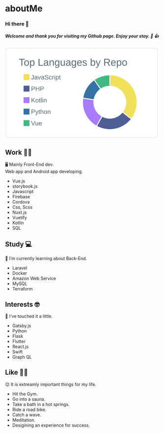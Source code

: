 # aboutMe

###  Hi there 👋

##### Welcome and thank you for visiting my Github page. Enjoy your stay. 🙂 👍

[![](https://raw.githubusercontent.com/soregashi-27/aboutMe/main/profile-summary-card-output/default/1-repos-per-language.svg)](https://github.com/vn7n24fzkq/github-profile-summary-cards)


## Work 💁‍♂️
🖥  Mainly Front-End dev. \
    Web app and Android app developing.

- Vue.js
- storybook.js
- Javascript
- Firebase
- Cordova
- Css, Scss
- Nuxt.js
- Vuetify
- Kotlin
- SQL


## Study 💻
🌱 I’m currently learning about Back-End.

- Laravel
- Docker
- Amazon Web Service
- MySQL
- Terraform



## Interests 🤓
👀 I've touched it a little.

- Gatsby.js
- Python
- Flask
- Flutter
- React.js
- Swift
- Graph QL


## Like 🏋️‍♂️
😌 It is extreamly important things for my life.

- Hit the Gym.
- Go into a sauna.
- Take a bath in a hot springs.
- Ride a road bike.
- Catch a wave.
- Meditation.
- Desigining an experience for success.

